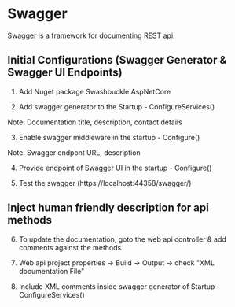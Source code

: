 # Swagger
Swagger is a framework for documenting REST api. 


## Initial Configurations (Swagger Generator & Swagger UI Endpoints)
1. Add Nuget package Swashbuckle.AspNetCore

2. Add swagger generator to the Startup - ConfigureServices()

Note: Documentation title, description, contact details

3. Enable swagger middleware in the startup - Configure()

Note: Swagger endpont URL, description

4. Provide endpoint of Swagger UI in the startup - Configure()

5. Test the swagger (https://localhost:44358/swagger/)


## Inject human friendly description for api methods
6. To update the documentation, goto the web api controller & add comments against the methods

7. Web api project properties -> Build -> Output -> check "XML documentation File"

8. Include XML comments inside swagger generator of Startup - ConfigureServices()
